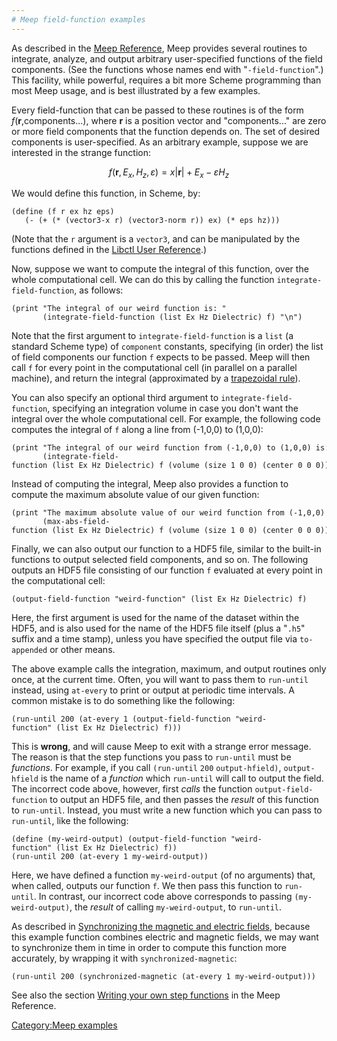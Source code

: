 ```yaml
---
# Meep field-function examples
---
```


As described in the [Meep Reference](Meep_Reference.md), Meep provides several routines to integrate, analyze, and output arbitrary user-specified functions of the field components. (See the functions whose names end with "`-field-function`".) This facility, while powerful, requires a bit more Scheme programming than most Meep usage, and is best illustrated by a few examples.

Every field-function that can be passed to these routines is of the form *f*(**r**,components...), where **r** is a position vector and "components..." are zero or more field components that the function depends on. The set of desired components is user-specified. As an arbitrary example, suppose we are interested in the strange function:

$$f(\textbf{r}, E_x, H_z, \varepsilon) = x |\textbf{r}| + E_x - \varepsilon H_z$$

We would define this function, in Scheme, by:

```
(define (f r ex hz eps)
   (- (+ (* (vector3-x r) (vector3-norm r)) ex) (* eps hz)))
```


(Note that the `r` argument is a `vector3`, and can be manipulated by the functions defined in the [Libctl User Reference](http://ab-initio.mit.edu/wiki/index.php/Libctl_User_Reference).)

Now, suppose we want to compute the integral of this function, over the whole computational cell. We can do this by calling the function `integrate-field-function`, as follows:

```
(print "The integral of our weird function is: "
       (integrate-field-function (list Ex Hz Dielectric) f) "\n")
```


Note that the first argument to `integrate-field-function` is a `list` (a standard Scheme type) of `component` constants, specifying (in order) the list of field components our function `f` expects to be passed. Meep will then call `f` for every point in the computational cell (in parallel on a parallel machine), and return the integral (approximated by a [trapezoidal rule](https://en.wikipedia.org/wiki/trapezoidal_rule)).

You can also specify an optional third argument to `integrate-field-function`, specifying an integration volume in case you don't want the integral over the whole computational cell. For example, the following code computes the integral of `f` along a line from (-1,0,0) to (1,0,0):

```
(print "The integral of our weird function from (-1,0,0) to (1,0,0) is: "
       (integrate-field-function (list Ex Hz Dielectric) f (volume (size 1 0 0) (center 0 0 0))) "\n")
```


Instead of computing the integral, Meep also provides a function to compute the maximum absolute value of our given function:

```
(print "The maximum absolute value of our weird function from (-1,0,0) to (1,0,0) is: "
       (max-abs-field-function (list Ex Hz Dielectric) f (volume (size 1 0 0) (center 0 0 0))) "\n")
```


Finally, we can also output our function to a HDF5 file, similar to the built-in functions to output selected field components, and so on. The following outputs an HDF5 file consisting of our function `f` evaluated at every point in the computational cell:

```
(output-field-function "weird-function" (list Ex Hz Dielectric) f)
```


Here, the first argument is used for the name of the dataset within the HDF5, and is also used for the name of the HDF5 file itself (plus a "`.h5`" suffix and a time stamp), unless you have specified the output file via `to-appended` or other means.

The above example calls the integration, maximum, and output routines only once, at the current time. Often, you will want to pass them to `run-until` instead, using `at-every` to print or output at periodic time intervals. A common mistake is to do something like the following:

```
(run-until 200 (at-every 1 (output-field-function "weird-function" (list Ex Hz Dielectric) f)))
```


This is **wrong**, and will cause Meep to exit with a strange error message. The reason is that the step functions you pass to `run-until` must be *functions*. For example, if you call `(run-until` `200` `output-hfield)`, `output-hfield` is the name of a *function* which `run-until` will call to output the field. The incorrect code above, however, first *calls* the function `output-field-function` to output an HDF5 file, and then passes the *result* of this function to `run-until`. Instead, you must write a new function which you can pass to `run-until`, like the following:

```
(define (my-weird-output) (output-field-function "weird-function" (list Ex Hz Dielectric) f))
(run-until 200 (at-every 1 my-weird-output))
```


Here, we have defined a function `my-weird-output` (of no arguments) that, when called, outputs our function `f`. We then pass this function to `run-until`. In contrast, our incorrect code above corresponds to passing `(my-weird-output)`, the *result* of calling `my-weird-output`, to `run-until`.

As described in [Synchronizing the magnetic and electric fields](Synchronizing_the_magnetic_and_electric_fields.md), because this example function combines electric and magnetic fields, we may want to synchronize them in time in order to compute this function more accurately, by wrapping it with `synchronized-magnetic`:

```
(run-until 200 (synchronized-magnetic (at-every 1 my-weird-output)))
```


See also the section [Writing your own step functions](Meep_Reference#Writing_your_own_step_functions.md) in the Meep Reference.

[Category:Meep examples](Meep_examples.md)
